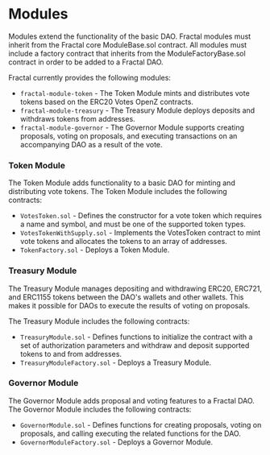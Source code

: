 # Modules

Modules extend the functionality of the basic DAO. Fractal modules must inherit from the Fractal core ModuleBase.sol contract. All modules must include a factory contract that inherits from the ModuleFactoryBase.sol contract in order to be added to a Fractal DAO.

Fractal currently provides the following modules:

* `fractal-module-token` - The Token Module mints and distributes vote tokens based on the ERC20 Votes OpenZ contracts.
* `fractal-module-treasury` - The Treasury Module deploys deposits and withdraws tokens from addresses.
* `fractal-module-governor` - The Governor Module supports creating proposals, voting on proposals, and executing transactions on an accompanying DAO as a result of the vote.

### Token Module

The Token Module adds functionality to a basic DAO for minting and distributing vote tokens. The Token Module includes the following contracts:

* `VotesToken.sol` - Defines the constructor for a vote token which requires a name and symbol, and must be one of the supported token types.
* `VotesTokenWithSupply.sol` - Implements the VotesToken contract to mint vote tokens and allocates the tokens to an array of addresses.
* `TokenFactory.sol` - Deploys a Token Module.

### Treasury Module

The Treasury Module manages depositing and withdrawing ERC20, ERC721, and ERC1155 tokens between the DAO's wallets and other wallets. This makes it possible for DAOs to execute the results of voting on proposals.

The Treasury Module includes the following contracts:

* `TreasuryModule.sol` - Defines functions to initialize the contract with a set of authorization parameters and withdraw and deposit supported tokens to and from addresses.
* `TreasuryModuleFactory.sol` - Deploys a Treasury Module.

### Governor Module

The Governor Module adds proposal and voting features to a Fractal DAO. The Governor Module includes the following contracts:

* `GovernorModule.sol` - Defines functions for creating proposals, voting on proposals, and calling executing the related functions for the DAO.
* `GovernorModuleFactory.sol` - Deploys a Governor Module.
